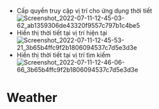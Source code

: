 * Cấp quyền truy cập vị trí cho ứng dụng thời tiết
![Screenshot_2022-07-11-12-45-03-62_ab1359306de43320f9557c797b1c4be5](https://user-images.githubusercontent.com/91274908/178197311-f1aeaea9-b77c-4b33-a9e2-ee9123ab9e4c.jpg)
* Hiển thị thời tiết tại vị trí hiện tại
![Screenshot_2022-07-11-12-45-53-21_3b65b4ffc9f2b1806094537c7d5e3d3e](https://user-images.githubusercontent.com/91274908/178197456-dc7cde8c-2300-4c82-976c-cd797f2c9ec5.jpg)
* Hiển thị thời tiết tại vị trí tìm kiếm
![Screenshot_2022-07-11-12-46-06-66_3b65b4ffc9f2b1806094537c7d5e3d3e](https://user-images.githubusercontent.com/91274908/178197508-9bd1d9d3-1f69-40c6-b7fc-0693bdeeb5dc.jpg)

# Weather
